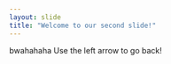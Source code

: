 ```yaml
---
layout: slide
title: "Welcome to our second slide!"
---
```

bwahahaha
Use the left arrow to go back!
